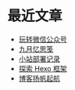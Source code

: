 # 最近文章
<!-- BLOG-POST-LIST:START -->
- [玩转微信公众号](https://vayfou.cn/4a17b156/)
- [九月忆思笺](https://vayfou.cn/26d0eb49/)
- [小站部署记录](https://vayfou.cn/d342eda4/)
- [探索 Hexo 框架](https://vayfou.cn/9d3d3152/)
- [博客扬帆起航](https://vayfou.cn/af7317c9/)
<!-- BLOG-POST-LIST:END -->
